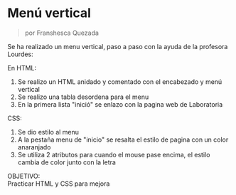 # Menú vertical
>por Franshesca Quezada  

Se ha realizado un menu vertical, paso a paso con la ayuda de la profesora Lourdes:  

En HTML:  
1. Se realizo un HTML anidado y comentado con el encabezado y menú vertical
2. Se realizo una tabla desordena para el menu  
3. En la primera lista "inició" se enlazo con la pagina web de Laboratoria  

CSS:
1. Se dio estilo al menu  
2. A la pestaña menu de "inicio" se resalta el estilo de pagina con un color anaranjado
3. Se utiliza 2 atributos para cuando el mouse pase encima, el estilo cambia de color junto con la letra

OBJETIVO:  
Practicar HTML y CSS para mejora
